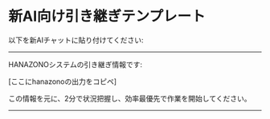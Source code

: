 # 新AI向け引き継ぎテンプレート

以下を新AIチャットに貼り付けてください:

---

HANAZONOシステムの引き継ぎ情報です:

[ここにhanazonoの出力をコピペ]

この情報を元に、2分で状況把握し、効率最優先で作業を開始してください。

---
